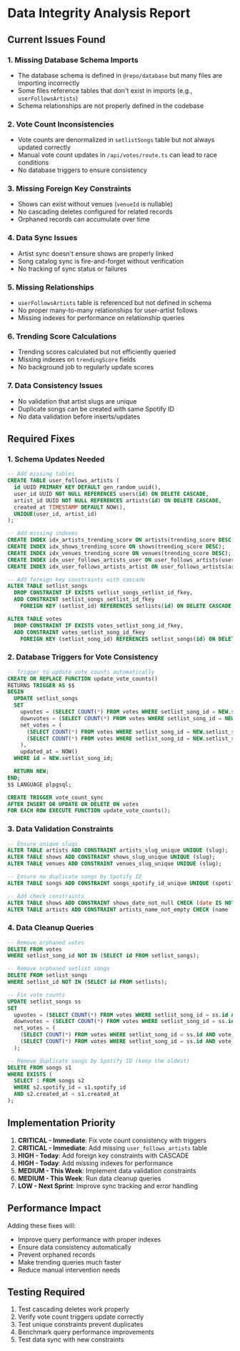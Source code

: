 # Data Integrity Analysis Report

## Current Issues Found

### 1. **Missing Database Schema Imports**

- The database schema is defined in `@repo/database` but many files are importing incorrectly
- Some files reference tables that don't exist in imports (e.g., `userFollowsArtists`)
- Schema relationships are not properly defined in the codebase

### 2. **Vote Count Inconsistencies**

- Vote counts are denormalized in `setlistSongs` table but not always updated correctly
- Manual vote count updates in `/api/votes/route.ts` can lead to race conditions
- No database triggers to ensure consistency

### 3. **Missing Foreign Key Constraints**

- Shows can exist without venues (`venueId` is nullable)
- No cascading deletes configured for related records
- Orphaned records can accumulate over time

### 4. **Data Sync Issues**

- Artist sync doesn't ensure shows are properly linked
- Song catalog sync is fire-and-forget without verification
- No tracking of sync status or failures

### 5. **Missing Relationships**

- `userFollowsArtists` table is referenced but not defined in schema
- No proper many-to-many relationships for user-artist follows
- Missing indexes for performance on relationship queries

### 6. **Trending Score Calculations**

- Trending scores calculated but not efficiently queried
- Missing indexes on `trendingScore` fields
- No background job to regularly update scores

### 7. **Data Consistency Issues**

- No validation that artist slugs are unique
- Duplicate songs can be created with same Spotify ID
- No data validation before inserts/updates

## Required Fixes

### 1. **Schema Updates Needed**

```sql
-- Add missing tables
CREATE TABLE user_follows_artists (
  id UUID PRIMARY KEY DEFAULT gen_random_uuid(),
  user_id UUID NOT NULL REFERENCES users(id) ON DELETE CASCADE,
  artist_id UUID NOT NULL REFERENCES artists(id) ON DELETE CASCADE,
  created_at TIMESTAMP DEFAULT NOW(),
  UNIQUE(user_id, artist_id)
);

-- Add missing indexes
CREATE INDEX idx_artists_trending_score ON artists(trending_score DESC);
CREATE INDEX idx_shows_trending_score ON shows(trending_score DESC);
CREATE INDEX idx_venues_trending_score ON venues(trending_score DESC);
CREATE INDEX idx_user_follows_artists_user ON user_follows_artists(user_id);
CREATE INDEX idx_user_follows_artists_artist ON user_follows_artists(artist_id);

-- Add foreign key constraints with cascade
ALTER TABLE setlist_songs
  DROP CONSTRAINT IF EXISTS setlist_songs_setlist_id_fkey,
  ADD CONSTRAINT setlist_songs_setlist_id_fkey
    FOREIGN KEY (setlist_id) REFERENCES setlists(id) ON DELETE CASCADE;

ALTER TABLE votes
  DROP CONSTRAINT IF EXISTS votes_setlist_song_id_fkey,
  ADD CONSTRAINT votes_setlist_song_id_fkey
    FOREIGN KEY (setlist_song_id) REFERENCES setlist_songs(id) ON DELETE CASCADE;
```

### 2. **Database Triggers for Vote Consistency**

```sql
-- Trigger to update vote counts automatically
CREATE OR REPLACE FUNCTION update_vote_counts()
RETURNS TRIGGER AS $$
BEGIN
  UPDATE setlist_songs
  SET
    upvotes = (SELECT COUNT(*) FROM votes WHERE setlist_song_id = NEW.setlist_song_id AND vote_type = 'up'),
    downvotes = (SELECT COUNT(*) FROM votes WHERE setlist_song_id = NEW.setlist_song_id AND vote_type = 'down'),
    net_votes = (
      (SELECT COUNT(*) FROM votes WHERE setlist_song_id = NEW.setlist_song_id AND vote_type = 'up') -
      (SELECT COUNT(*) FROM votes WHERE setlist_song_id = NEW.setlist_song_id AND vote_type = 'down')
    ),
    updated_at = NOW()
  WHERE id = NEW.setlist_song_id;

  RETURN NEW;
END;
$$ LANGUAGE plpgsql;

CREATE TRIGGER vote_count_sync
AFTER INSERT OR UPDATE OR DELETE ON votes
FOR EACH ROW EXECUTE FUNCTION update_vote_counts();
```

### 3. **Data Validation Constraints**

```sql
-- Ensure unique slugs
ALTER TABLE artists ADD CONSTRAINT artists_slug_unique UNIQUE (slug);
ALTER TABLE shows ADD CONSTRAINT shows_slug_unique UNIQUE (slug);
ALTER TABLE venues ADD CONSTRAINT venues_slug_unique UNIQUE (slug);

-- Ensure no duplicate songs by Spotify ID
ALTER TABLE songs ADD CONSTRAINT songs_spotify_id_unique UNIQUE (spotify_id);

-- Add check constraints
ALTER TABLE shows ADD CONSTRAINT shows_date_not_null CHECK (date IS NOT NULL);
ALTER TABLE artists ADD CONSTRAINT artists_name_not_empty CHECK (name != '');
```

### 4. **Data Cleanup Queries**

```sql
-- Remove orphaned votes
DELETE FROM votes
WHERE setlist_song_id NOT IN (SELECT id FROM setlist_songs);

-- Remove orphaned setlist songs
DELETE FROM setlist_songs
WHERE setlist_id NOT IN (SELECT id FROM setlists);

-- Fix vote counts
UPDATE setlist_songs ss
SET
  upvotes = (SELECT COUNT(*) FROM votes WHERE setlist_song_id = ss.id AND vote_type = 'up'),
  downvotes = (SELECT COUNT(*) FROM votes WHERE setlist_song_id = ss.id AND vote_type = 'down'),
  net_votes = (
    (SELECT COUNT(*) FROM votes WHERE setlist_song_id = ss.id AND vote_type = 'up') -
    (SELECT COUNT(*) FROM votes WHERE setlist_song_id = ss.id AND vote_type = 'down')
  );

-- Remove duplicate songs by Spotify ID (keep the oldest)
DELETE FROM songs s1
WHERE EXISTS (
  SELECT 1 FROM songs s2
  WHERE s2.spotify_id = s1.spotify_id
  AND s2.created_at < s1.created_at
);
```

## Implementation Priority

1. **CRITICAL - Immediate**: Fix vote count consistency with triggers
2. **CRITICAL - Immediate**: Add missing `user_follows_artists` table
3. **HIGH - Today**: Add foreign key constraints with CASCADE
4. **HIGH - Today**: Add missing indexes for performance
5. **MEDIUM - This Week**: Implement data validation constraints
6. **MEDIUM - This Week**: Run data cleanup queries
7. **LOW - Next Sprint**: Improve sync tracking and error handling

## Performance Impact

Adding these fixes will:

- Improve query performance with proper indexes
- Ensure data consistency automatically
- Prevent orphaned records
- Make trending queries much faster
- Reduce manual intervention needs

## Testing Required

1. Test cascading deletes work properly
2. Verify vote count triggers update correctly
3. Test unique constraints prevent duplicates
4. Benchmark query performance improvements
5. Test data sync with new constraints
